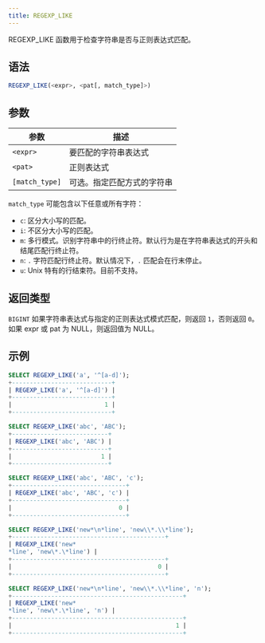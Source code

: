 ```yaml
---
title: REGEXP_LIKE
---
```


REGEXP_LIKE 函数用于检查字符串是否与正则表达式匹配。

## 语法

```sql
REGEXP_LIKE(<expr>, <pat[, match_type]>)
```

## 参数

| 参数           | 描述                                                                       |
|----------------|-----------------------------------------------------------------------------------|
| `<expr>`       | 要匹配的字符串表达式                                                |
| `<pat>`        | 正则表达式                                                            |
| `[match_type]` | 可选。指定匹配方式的字符串 |

`match_type` 可能包含以下任意或所有字符：

* `c`: 区分大小写的匹配。
* `i`: 不区分大小写的匹配。
* `m`: 多行模式。识别字符串中的行终止符。默认行为是在字符串表达式的开头和结尾匹配行终止符。
* `n`: `.` 字符匹配行终止符。默认情况下，`.` 匹配会在行末停止。
* `u`: Unix 特有的行结束符。目前不支持。

## 返回类型

`BIGINT`
如果字符串表达式与指定的正则表达式模式匹配，则返回 `1`，否则返回 `0`。如果 expr 或 pat 为 NULL，则返回值为 NULL。

## 示例

```sql
SELECT REGEXP_LIKE('a', '^[a-d]');
+----------------------------+
| REGEXP_LIKE('a', '^[a-d]') |
+----------------------------+
|                          1 |
+----------------------------+

SELECT REGEXP_LIKE('abc', 'ABC');
+---------------------------+
| REGEXP_LIKE('abc', 'ABC') |
+---------------------------+
|                         1 |
+---------------------------+

SELECT REGEXP_LIKE('abc', 'ABC', 'c');
+--------------------------------+
| REGEXP_LIKE('abc', 'ABC', 'c') |
+--------------------------------+
|                              0 |
+--------------------------------+

SELECT REGEXP_LIKE('new*\n*line', 'new\\*.\\*line');
+-------------------------------------------+
| REGEXP_LIKE('new*
*line', 'new\*.\*line') |
+-------------------------------------------+
|                                         0 |
+-------------------------------------------+

SELECT REGEXP_LIKE('new*\n*line', 'new\\*.\\*line', 'n');
+------------------------------------------------+
| REGEXP_LIKE('new*
*line', 'new\*.\*line', 'n') |
+------------------------------------------------+
|                                              1 |
+------------------------------------------------+
```